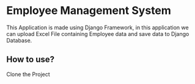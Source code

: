 <h1>Employee Management System</h1>
<p>This Application is made using Django Framework, in this application we can upload Excel File containing Employee data and save data to Django Database.</p>
<h2>How to use?</h2>
<p>Clone the Project</p>
